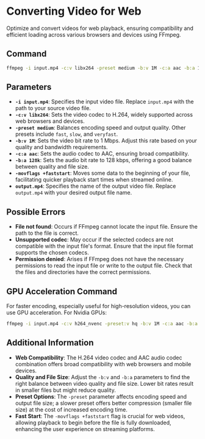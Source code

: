 # Converting Video for Web

Optimize and convert videos for web playback, ensuring compatibility and efficient loading across various browsers and devices using FFmpeg.

## Command

```bash
ffmpeg -i input.mp4 -c:v libx264 -preset medium -b:v 1M -c:a aac -b:a 128k -movflags +faststart output.mp4
```


## Parameters

- **`-i input.mp4`**: Specifies the input video file. Replace `input.mp4` with the path to your source video file.
- **`-c:v libx264`**: Sets the video codec to H.264, widely supported across web browsers and devices.
- **`-preset medium`**: Balances encoding speed and output quality. Other presets include `fast`, `slow`, and `veryfast`.
- **`-b:v 1M`**: Sets the video bit rate to 1 Mbps. Adjust this rate based on your quality and bandwidth requirements.
- **`-c:a aac`**: Sets the audio codec to AAC, ensuring broad compatibility.
- **`-b:a 128k`**: Sets the audio bit rate to 128 kbps, offering a good balance between quality and file size.
- **`-movflags +faststart`**: Moves some data to the beginning of your file, facilitating quicker playback start times when streamed online.
- **`output.mp4`**: Specifies the name of the output video file. Replace `output.mp4` with your desired output file name.

## Possible Errors

- **File not found**: Occurs if FFmpeg cannot locate the input file. Ensure the path to the file is correct.
- **Unsupported codec**: May occur if the selected codecs are not compatible with the input file's format. Ensure that the input file format supports the chosen codecs.
- **Permission denied**: Arises if FFmpeg does not have the necessary permissions to read the input file or write to the output file. Check that the files and directories have the correct permissions.

## GPU Acceleration Command

For faster encoding, especially useful for high-resolution videos, you can use GPU acceleration. For Nvidia GPUs:

```bash
ffmpeg -i input.mp4 -c:v h264_nvenc -preset:v hq -b:v 1M -c:a aac -b:a 128k -movflags +faststart output.mp4
```

## Additional Information

- **Web Compatibility**: The H.264 video codec and AAC audio codec combination offers broad compatibility with web browsers and mobile devices.
- **Quality and File Size**: Adjust the `-b:v` and `-b:a` parameters to find the right balance between video quality and file size. Lower bit rates result in smaller files but might reduce quality.
- **Preset Options**: The `-preset` parameter affects encoding speed and output file size; a slower preset offers better compression (smaller file size) at the cost of increased encoding time.
- **Fast Start**: The `-movflags +faststart` flag is crucial for web videos, allowing playback to begin before the file is fully downloaded, enhancing the user experience on streaming platforms.

